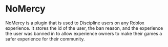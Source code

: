 # NoMercy
NoMercy is a plugin that is used to Discipline users on any Roblox experience. It stores the id of the user, the ban reason, and the experience the user was banned in to allow experience owners to make their games a safer experience for their community.
